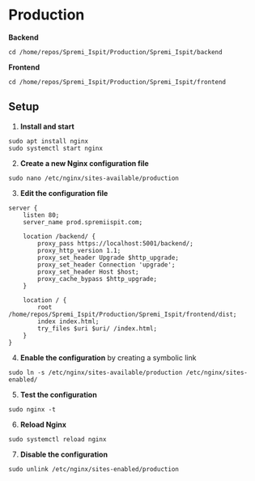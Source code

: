 # Production

**Backend**

```
cd /home/repos/Spremi_Ispit/Production/Spremi_Ispit/backend
```

**Frontend**

```
cd /home/repos/Spremi_Ispit/Production/Spremi_Ispit/frontend
```

## Setup

1. **Install and start**

```
sudo apt install nginx
sudo systemctl start nginx
```

2. **Create a new Nginx configuration file**

```
sudo nano /etc/nginx/sites-available/production
```

3. **Edit the configuration file**

```
server {
    listen 80;
    server_name prod.spremiispit.com;

    location /backend/ {
        proxy_pass https://localhost:5001/backend/;
        proxy_http_version 1.1;
        proxy_set_header Upgrade $http_upgrade;
        proxy_set_header Connection 'upgrade';
        proxy_set_header Host $host;
        proxy_cache_bypass $http_upgrade;
    }

    location / {
        root /home/repos/Spremi_Ispit/Production/Spremi_Ispit/frontend/dist;
        index index.html;
        try_files $uri $uri/ /index.html;
    }
}

```

4. **Enable the configuration** by creating a symbolic link

```
sudo ln -s /etc/nginx/sites-available/production /etc/nginx/sites-enabled/
```

5. **Test the configuration**

```
sudo nginx -t
```

6. **Reload Nginx**

```
sudo systemctl reload nginx
```

7. **Disable the configuration**

```
sudo unlink /etc/nginx/sites-enabled/production
```
